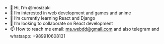 - 👋 Hi, I’m @mosizaki
- 👀 I’m interested in web development and games and anime 
- 🌱 I’m currently learning React and Django
- 💞️ I’m looking to collaborate on React development
- 📫 How to reach me email: ma.webdd@gmail.com and also telegram and whatsapp: +989910608131

<!---
mosizaki/mosizaki is a ✨ special ✨ repository because its `README.md` (this file) appears on your GitHub profile.
You can click the Preview link to take a look at your changes.
--->
